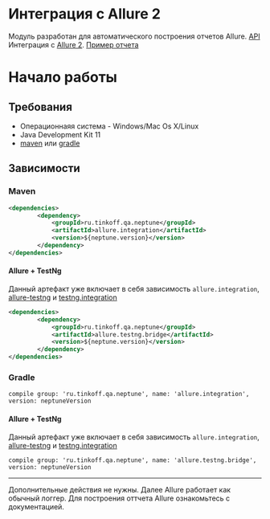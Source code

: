 # Интеграция с Allure 2

Модуль разработан для автоматического построения отчетов Allure. [API](https://tinkoffcreditsystems.github.io/neptune/allure.integration/) 
Интеграция с [Allure 2](https://docs.qameta.io/allure/). [Пример отчета](https://demo.qameta.io/allure/)

# Начало работы

## Требования
 
 - Операционнаяя система - Windows/Mac Os X/Linux
 - Java Development Kit 11
 - [maven](https://maven.apache.org/) или [gradle](https://gradle.org/)
 
## Зависимости

### Maven

```xml
<dependencies>
        <dependency>
            <groupId>ru.tinkoff.qa.neptune</groupId>
            <artifactId>allure.integration</artifactId>
            <version>${neptune.version}</version>
        </dependency>
</dependencies>

``` 

#### Allure + TestNg

Данный артефакт уже включает в себя зависимость `allure.integration`, [allure-testng](https://docs.qameta.io/allure/#_testng) и [testng.integration](/doc/rus/testng/Main.md) 

```xml
<dependencies>
        <dependency>
            <groupId>ru.tinkoff.qa.neptune</groupId>
            <artifactId>allure.testng.bridge</artifactId>
            <version>${neptune.version}</version>
        </dependency>
</dependencies>

``` 


### Gradle

`compile group: 'ru.tinkoff.qa.neptune', name: 'allure.integration', version: neptuneVersion`

#### Allure + TestNg

Данный артефакт уже включает в себя зависимость `allure.integration`, [allure-testng](https://docs.qameta.io/allure/#_testng) и [testng.integration](/doc/rus/testng/Main.md) 

`compile group: 'ru.tinkoff.qa.neptune', name: 'allure.testng.bridge', version: neptuneVersion`

_______________________________________________________________________________________________________________________________________

Дополнительные действия не нужны. Далее Allure работает как обычный логгер. Для построения оттчета Allure ознакомьтесь с документацией.
